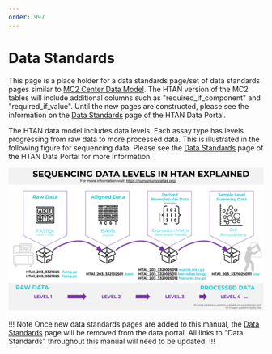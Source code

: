 ```yaml
---
order: 997
---
```


# Data Standards

This page is a place holder for a data standards page/set of data standards pages similar to [MC2 Center Data Model](https://mc2-center.github.io/data-models/).  The HTAN version of the MC2 tables will include additional columns such as "required_if_component" and "required_if_value".  Until the new pages are constructed, please see the information on the [Data Standards](https://humantumoratlas.org/standards) page of the HTAN Data Portal.

The HTAN data model includes data levels. Each assay type has levels progressing from raw data to more processed data.  This is illustrated in the following figure for sequencing data.  Please see the [Data Standards](https://humantumoratlas.org/standards) page of the HTAN Data Portal for more information.

![HTAN Sequencing Data levels](../img/sequencing_data_levels.svg)

!!! Note
Once new data standards pages are added to this manual, the [Data Standards](https://humantumoratlas.org/standards) page will be removed from the data portal.  All links to "Data Standards" throughout this manual will need to be updated.
!!!